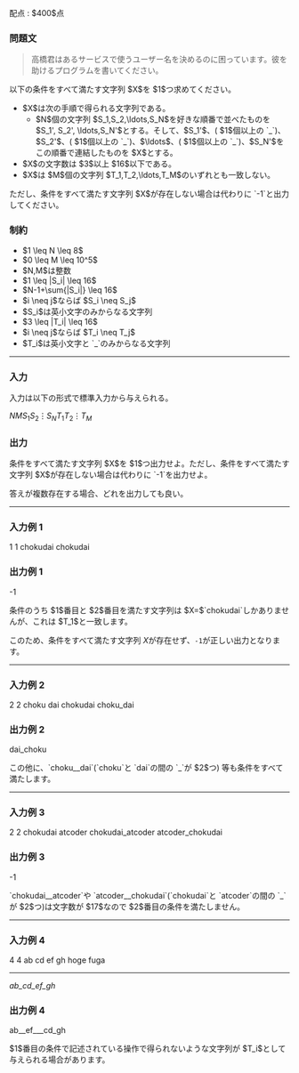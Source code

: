 
<div>

<span>

<span>

<p>
配点 : $400$点
</p>

<div>

<section>

### **問題文**

<blockquote>

<p>
高橋君はあるサービスで使うユーザー名を決めるのに困っています。彼を助けるプログラムを書いてください。
</p>

</blockquote>

<p>
以下の条件をすべて満たす文字列 $X$を $1$つ求めてください。
</p>

<ul>

<li>
$X$は次の手順で得られる文字列である。
<ul>

<li>
$N$個の文字列 $S_1,S_2,\ldots,S_N$を好きな順番で並べたものを $S_1', S_2', \ldots,S_N'$とする。そして、$S_1'$、( $1$個以上の `_`)、$S_2'$、( $1$個以上の `_`)、$\ldots$、( $1$個以上の `_`)、$S_N'$をこの順番で連結したものを $X$とする。
</li>

</ul>

</li>

<li>
$X$の文字数は $3$以上 $16$以下である。
</li>

<li>
$X$は $M$個の文字列 $T_1,T_2,\ldots,T_M$のいずれとも一致しない。
</li>

</ul>

<p>
ただし、条件をすべて満たす文字列 $X$が存在しない場合は代わりに `-1`と出力してください。
</p>

</section>

</div>

<div>

<section>

### **制約**

<ul>

<li>
$1 \leq N \leq 8$
</li>

<li>
$0 \leq M \leq 10^5$
</li>

<li>
$N,M$は整数
</li>

<li>
$1 \leq |S_i| \leq 16$
</li>

<li>
$N-1+\sum{|S_i|} \leq 16$
</li>

<li>
$i \neq j$ならば $S_i \neq S_j$
</li>

<li>
$S_i$は英小文字のみからなる文字列
</li>

<li>
$3 \leq |T_i| \leq 16$
</li>

<li>
$i \neq j$ならば $T_i \neq T_j$
</li>

<li>
$T_i$は英小文字と `_`のみからなる文字列
</li>

</ul>

</section>

</div>

---

<div>

<div>

<section>

### **入力**

<p>
入力は以下の形式で標準入力から与えられる。
</p>

<div>

$N$$M$$S_1$$S_2$$\vdots$$S_N$$T_1$$T_2$$\vdots$$T_M$
</div>

</section>

</div>

<div>

<section>

### **出力**

<p>
条件をすべて満たす文字列 $X$を $1$つ出力せよ。ただし、条件をすべて満たす文字列 $X$が存在しない場合は代わりに `-1`を出力せよ。

答えが複数存在する場合、どれを出力しても良い。
</p>

</section>

</div>

</div>

---

<div>

<section>

### **入力例 1**

<div>

1 1
chokudai
chokudai

</div>

</section>

</div>

<div>

<section>

### **出力例 1**

<div>

-1

</div>

<p>
条件のうち $1$番目と $2$番目を満たす文字列は $X=$`chokudai`しかありませんが、これは $T_1$と一致します。

このため、条件をすべて満たす文字列 $X$が存在せず、`-1`が正しい出力となります。
</p>

</section>

</div>

---

<div>

<section>

### **入力例 2**

<div>

2 2
choku
dai
chokudai
choku_dai

</div>

</section>

</div>

<div>

<section>

### **出力例 2**

<div>

dai_choku

</div>

<p>
この他に、`choku__dai`(`choku`と `dai`の間の `_`が $2$つ) 等も条件をすべて満たします。
</p>

</section>

</div>

---

<div>

<section>

### **入力例 3**

<div>

2 2
chokudai
atcoder
chokudai_atcoder
atcoder_chokudai

</div>

</section>

</div>

<div>

<section>

### **出力例 3**

<div>

-1

</div>

<p>
`chokudai__atcoder`や `atcoder__chokudai`(`chokudai`と `atcoder`の間の `_`が $2$つ)は文字数が $17$なので $2$番目の条件を満たしません。
</p>

</section>

</div>

---

<div>

<section>

### **入力例 4**

<div>

4 4
ab
cd
ef
gh
hoge
fuga
____
_ab_cd_ef_gh_

</div>

</section>

</div>

<div>

<section>

### **出力例 4**

<div>

ab__ef___cd_gh

</div>

<p>
$1$番目の条件で記述されている操作で得られないような文字列が $T_i$として与えられる場合があります。
</p>

</section>

</div>

</span>

</span>

</div>
